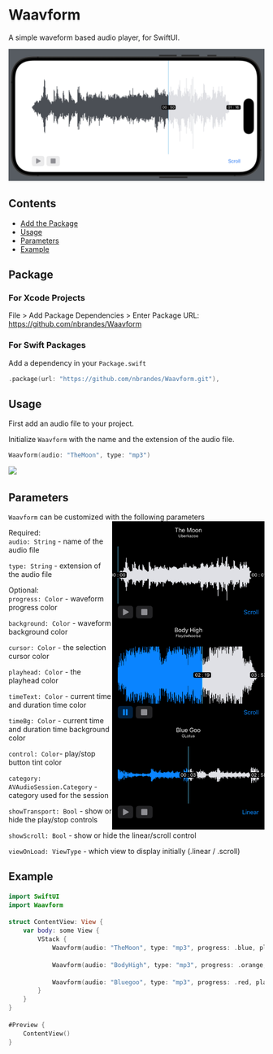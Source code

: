 # Waavform

A simple waveform based audio player, for SwiftUI.

<img src=https://raw.githubusercontent.com/nbrandes/Waavform/main/Docs/Media/waavform_linear.png />

## Contents

- [Add the Package](#package)
- [Usage](#usage)
- [Parameters](#parameters)
- [Example](#example)

## Package

### For Xcode Projects

File > Add Package Dependencies > Enter Package URL: https://github.com/nbrandes/Waavform

### For Swift Packages

Add a dependency in your `Package.swift`

```swift
.package(url: "https://github.com/nbrandes/Waavform.git"),
```

## Usage

First add an audio file to your project. 

Initialize `Waavform` with the name and the extension of the audio file.

```swift
Waavform(audio: "TheMoon", type: "mp3")
```

<img src=https://raw.githubusercontent.com/nbrandes/Waavform/main/Docs/Media/scroll_edit_clip.gif />

## Parameters

`Waavform` can be customized with the following parameters 
<img src=https://raw.githubusercontent.com/nbrandes/Waavform/main/Docs/Media/waavform_stacks.PNG width=300 align="right"/>

Required: \
`audio: String` - name of the audio file 

`type: String` - extension of the audio file

Optional: \
`progress: Color` - waveform progress color 

`background: Color` - waveform background color 

`cursor: Color` - the selection cursor color 

`playhead: Color` - the playhead color 

`timeText: Color` - current time and duration time color 

`timeBg: Color` - current time and duration time background color 

`control: Color`- play/stop button tint color 

`category: AVAudioSession.Category` - category used for the session

`showTransport: Bool` - show or hide the play/stop controls 

`showScroll: Bool` - show or hide the linear/scroll control 

`viewOnLoad: ViewType` - which view to display initially (.linear / .scroll)

## Example

```swift
import SwiftUI
import Waavform

struct ContentView: View {
    var body: some View {
        VStack {
            Waavform(audio: "TheMoon", type: "mp3", progress: .blue, playhead: .cyan, viewOnLoad: .scroll)
            
            Waavform(audio: "BodyHigh", type: "mp3", progress: .orange, playhead: .cyan, viewOnLoad: .linear)
            
            Waavform(audio: "Bluegoo", type: "mp3", progress: .red, playhead: .cyan)
        }
    }
}

#Preview {
    ContentView()
}

```

